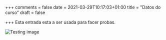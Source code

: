 +++
comments = false
date = 2021-03-29T10:17:03+01:00
title = "Datos do curso"
draft = false

+++
Esta entrada esta a ser usada para facer probas.

![Testing image](/content/images/2021/web-application-testing.png)
